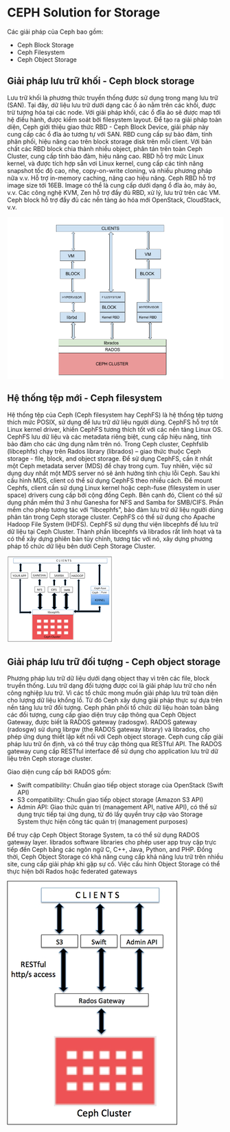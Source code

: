 # CEPH Solution for Storage

Các giải pháp của Ceph bao gồm: 
- Ceph Block Storage
- Ceph Filesystem
- Ceph Object Storage

## Giải pháp lưu trữ khối - Ceph block storage

Lưu trữ khối là phương thức truyền thống được sử dụng trong mạng lưu trữ (SAN). Tại đây, dữ liệu lưu trữ dưới dạng các ổ ảo nằm trên các khối, được trừ tượng hóa tại các node. Với giải pháp khối, các ổ đĩa ảo sẽ được map tới hệ điều hành, được kiểm soát bởi filesystem layout. Để tạo ra giải pháp toàn diện, Ceph giới thiệu giao thức RBD - Ceph Block Device, giải pháp này cung cấp các ổ đĩa ảo tương tự với SAN. RBD cung cấp sự bảo đảm, tính phân phối, hiệu năng cao trên block storage disk trên mỗi client. Với bản chất các RBD block chia thành nhiều object, phân tán trên toàn Ceph Cluster, cung cấp tính bảo đảm, hiệu năng cao. RBD hỗ trợ mức Linux kernel, và được tích hợp sẵn vơi Linux kernel, cung cấp các tính năng snapshot tốc độ cao, nhẹ, copy-on-write cloning, và nhiều phương pháp nữa v.v. Hỗ trợ in-memory caching, nâng cao hiệu năng. Ceph RBD hỗ trợ image size tới 16EB. Image có thể là cung cấp dưới dạng ổ đĩa ảo, máy ảo, v.v. Các công nghệ KVM, Zen hỗ trợ đầy đủ RBD, xử lý, lưu trữ trên các VM. Ceph block hỗ trợ đầy đủ các nền tảng ảo hóa mới OpenStack, CloudStack, v.v.

![](../img/ceph-block-storage.png)

## Hệ thống tệp mới - Ceph filesystem

Hệ thống tệp của Ceph (Ceph filesystem hay CephFS) là hệ thống tệp tương thích mức POSIX, sử dụng để lưu trữ dữ liệu người dùng. CephFS hỗ trợ tốt Linux kernel driver, khiến CephFS tương thích tốt với các nền tảng Linux OS. CephFS lưu dữ liệu và các metadata riêng biệt, cung cấp hiệu năng, tính bảo đảm cho các ứng dụng nằm trên nó. Trong Ceph cluster, Cephfslib (libcephfs) chạy trên Rados library (librados) – giao thức thuộc Ceph storage - file, block, and object storage. Để sử dụng CephFS, cần ít nhất một Ceph metadata server (MDS) để chạy trong cụm. Tuy nhiên, việc sử dụng duy nhất một MDS server nó sẽ ảnh hưởng tính chịu lỗi Ceph. Sau khi cấu hình MDS, client có thể sử dụng CephFS theo nhiều cách. Để mount Cephfs, client cần sử dụng Linux kernel hoặc ceph-fuse (filesystem in user space) drivers cung cấp bởi cộng đồng Ceph. Bên cạnh đó, Client có thể sử dụng phần mềm thứ 3 như Ganesha for NFS and Samba for SMB/CIFS. Phần mềm cho phép tương tác với “libcephfs”, bảo đảm lưu trữ dữ liệu người dùng phân tán trong Ceph storage cluster. CephFS có thể sử dụng cho Apache Hadoop File System (HDFS). CephFS sử dụng thư viện libcephfs để lưu trữ dữ liệu tại Ceph Cluster. Thành phần libcephfs và librados rất linh hoạt và ta có thể xây dựng phiên bản tùy chỉnh, tương tác với nó, xây dựng phương pháp tổ chức dữ liệu bên dưới Ceph Storage Cluster.

![](../img/ceph-file-system.png)

## Giải pháp lưu trữ đối tượng - Ceph object storage

Phương pháp lưu trữ dữ liệu dưới dạng object thay vì trên các file, block truyền thống. Lưu trữ dạng đối tượng được coi là giải pháp lưu trữ cho nền công nghiệp lưu trữ. Vì các tổ chức mong muốn giải pháp lưu trữ toàn diện cho lượng dữ liệu khổng lồ. Từ đó Ceph xây dựng giải pháp thực sự dựa trên nền tảng lưu trữ đối tượng. Ceph phân phối tổ chức dữ liệu hoàn toàn bằng các đối tượng, cung cấp giao diện truy cập thông qua Ceph Object Gateway, được biết là RADOS gateway (radosgw). RADOS gateway (radosgw) sử dụng librgw (the RADOS gateway library) và librados, cho phép ứng dụng thiết lập kết nối với Ceph object storage. Ceph cung cấp giải pháp lưu trữ ổn định, và có thể truy cập thông qua RESTful API. The RADOS gateway cung cấp RESTful interface để sử dụng cho application lưu trữ dữ liệu trên Ceph storage cluster.

Giao diện cung cấp bởi RADOS gồm: 
- Swift compatibility: Chuẩn giao tiếp object storage của OpenStack (Swift API) 
- S3 compatibility: Chuẩn giao tiếp object storage (Amazon S3 API) 
- Admin API: Giao thức quản trị (management API, native API), có thể sử dụng trực tiếp tại ứng dụng, từ đó lấy quyền truy cập vào Storage System thực hiện công tác quản trị (management purposes)

Để truy cập Ceph Object Storage System, ta có thể sử dụng RADOS gateway layer. librados software libraries cho phép user app truy cập trực tiếp đến Ceph bằng các ngôn ngữ C, C++, Java, Python, and PHP. Đồng thời, Ceph Object Storage có khả năng cung cấp khả năng lưu trữ trên nhiều site, cung cấp giải pháp khi gặp sự cố. Việc cấu hình Object Storage có thể thực hiện bởi Rados hoặc federated gateways

![](../img/ceph-object-storage.png)